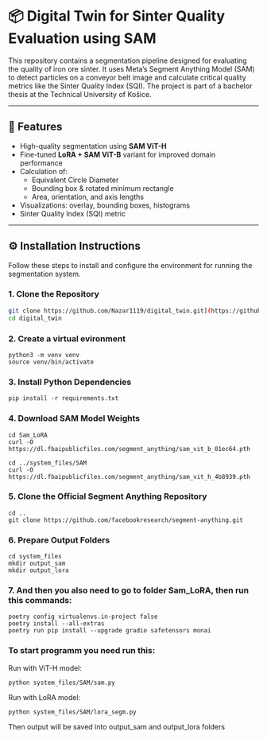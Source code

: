 # 📦 Digital Twin for Sinter Quality Evaluation using SAM

This repository contains a segmentation pipeline designed for evaluating the quality of iron ore sinter. It uses Meta’s Segment Anything Model (SAM) to detect particles on a conveyor belt image and calculate critical quality metrics like the Sinter Quality Index (SQI). The project is part of a bachelor thesis at the Technical University of Košice.

---

## 🚀 Features

- High-quality segmentation using **SAM ViT-H**
- Fine-tuned **LoRA + SAM ViT-B** variant for improved domain performance
- Calculation of:
  - Equivalent Circle Diameter
  - Bounding box & rotated minimum rectangle
  - Area, orientation, and axis lengths
- Visualizations: overlay, bounding boxes, histograms
- Sinter Quality Index (SQI) metric


---

## ⚙️ Installation Instructions

Follow these steps to install and configure the environment for running the segmentation system.

### 1. Clone the Repository

```bash
git clone https://github.com/Nazar1119/digital_twin.git](https://github.com/m-stredansky/bc_nazarii_tymochko.git
cd digital_twin
```
### 2. Create a virtual evironment
```
python3 -m venv venv
source venv/bin/activate
```
### 3. Install Python Dependencies
```
pip install -r requirements.txt
```

### 4. Download SAM Model Weights

```
cd Sam_LoRA
curl -O https://dl.fbaipublicfiles.com/segment_anything/sam_vit_b_01ec64.pth

cd ../system_files/SAM
curl -O https://dl.fbaipublicfiles.com/segment_anything/sam_vit_h_4b8939.pth
```

### 5. Clone the Official Segment Anything Repository

```
cd ..
git clone https://github.com/facebookresearch/segment-anything.git
```

### 6. Prepare Output Folders

```
cd system_files
mkdir output_sam
mkdir output_lora
```
### 7. And then you also need to go to folder Sam_LoRA, then run this commands:

```
poetry config virtualenvs.in-project false
poetry install --all-extras
poetry run pip install --upgrade gradio safetensors monai
```

### To start programm you need run this:
Run with ViT-H model:

```
python system_files/SAM/sam.py
```
Run with LoRA model:

```
python system_files/SAM/lora_segm.py
```
Then output will be saved into output_sam and output_lora folders
